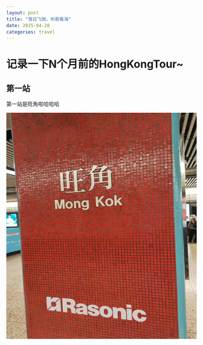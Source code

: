 ```yaml
---
layout: post
title: "落日飞驰，听歌看海"
date: 2025-04-28
categories: travel
---
```

# 记录一下N个月前的HongKongTour~
## 第一站

第一站是旺角啦哈哈哈

<img src="../assets/img/HK/8.jpg" width = "600" height = "600" alt="图片名称" align=center />